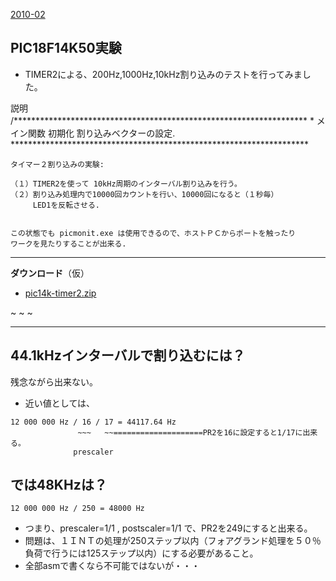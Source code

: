 ﻿[2010-02](2010-02.md) 

## PIC18F14K50実験

- TIMER2による、200Hz,1000Hz,10kHz割り込みのテストを行ってみました。

<!-- dummy comment line for breaking list -->


説明
	/*******************************************************************
	*	メイン関数	初期化	割り込みベクターの設定.
	********************************************************************

	タイマー２割り込みの実験:

	（１）TIMER2を使って 10kHz周期のインターバル割り込みを行う。
	（２）割り込み処理内で10000回カウントを行い、10000回になると（１秒毎）
	     LED1を反転させる.


	この状態でも picmonit.exe は使用できるので、ホストＰＣからポートを触ったり
	ワークを見たりすることが出来る.



- - - -

**ダウンロード**（仮）
- [pic14k-timer2.zip](https://github.com/iruka-/ATMEL_AVR/blob/master/web/upload/PIC/pic14k-timer2.zip) 

<!-- dummy comment line for breaking list -->

~
~
~
- - - -
## 44.1kHzインターバルで割り込むには？
残念ながら出来ない。
- 近い値としては、

<!-- dummy comment line for breaking list -->

	12 000 000 Hz / 16 / 17 = 44117.64 Hz
	               ~~~   ~~====================PR2を16に設定すると1/17に出来る。
	              prescaler

## では48KHzは？
	12 000 000 Hz / 250 = 48000 Hz
- つまり、prescaler=1/1 , postscaler=1/1 で、PR2を249にすると出来る。
- 問題は、１ＩＮＴの処理が250ステップ以内（フォアグランド処理を５０％負荷で行うには125ステップ以内）にする必要があること。
- 全部asmで書くなら不可能ではないが・・・

